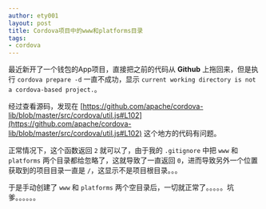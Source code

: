 ```yaml
---
author: ety001
layout: post
title: Cordova项目中的www和platforms目录
tags:
- cordova
---
```

最近新开了一个钱包的App项目，直接把之前的代码从 **Github** 上拖回来，但是执行 `cordova prepare -d` 一直不成功，显示 `current working directory is not a cordova-based project.`。

经过查看源码，发现在 [https://github.com/apache/cordova-lib/blob/master/src/cordova/util.js#L102](https://github.com/apache/cordova-lib/blob/master/src/cordova/util.js#L102) 这个地方的代码有问题。

正常情况下，这个函数返回 `2` 就可以了，由于我的 `.gitignore` 中把 `www` 和 `platforms` 两个目录都给忽略了，这就导致了一直返回 `0`，进而导致另外一个位置获取到的项目目录一直是 `/`，这显示不是项目根目录。。。

于是手动创建了 `www` 和 `platforms` 两个空目录后，一切就正常了。。。。。坑爹。。。。。。